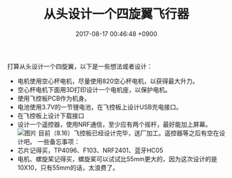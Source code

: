 ﻿---
layout: post
title: 从头设计一个四旋翼飞行器
date: 2017-08-17 00:46:48 +0900
categories: 技术 硬件
---

打算从头设计一个四旋翼，以下是一些想法或者设计：

- 电机使用空心杯电机，尽量使用820空心杯电机，以获得最大升力。
- 空心杯电机下面用3D打印设计一个电机座，以保护电机。
- 使用飞控板PCB作为机身。
- 电池使用3.7V的一节锂电池，在飞控板上设计USB充电接口。
- 在飞控板上设计下载接口
- 设计一个遥控器，使用NRF通信，至少应有两个摇杆，最好能加上屏幕。
![图片](http://i1.bvimg.com/597728/2066a46122853d4c.jpg)
目前（8.16）飞控板已经设计完毕，送厂加工。遥控器等之后有空在设计吧。
一些备忘事项：
- 芯片记得买，TP4096、F103、NRF2401、蓝牙HC05
- 电机、螺旋桨记得买，螺旋桨可以试试比55mm更大的，因为这次设计的是10X10，只有55mm的话，太浪费了。
